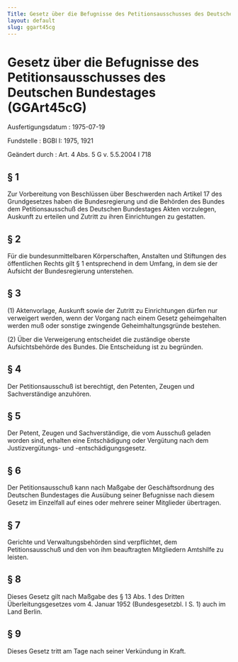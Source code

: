 ```yaml
---
Title: Gesetz über die Befugnisse des Petitionsausschusses des Deutschen Bundestages
layout: default
slug: ggart45cg
---
```


# Gesetz über die Befugnisse des Petitionsausschusses des Deutschen Bundestages (GGArt45cG)

Ausfertigungsdatum
:   1975-07-19

Fundstelle
:   BGBl I: 1975, 1921

Geändert durch
:   Art. 4 Abs. 5 G v. 5.5.2004 I 718


## § 1

Zur Vorbereitung von Beschlüssen über Beschwerden nach Artikel 17 des
Grundgesetzes haben die Bundesregierung und die Behörden des Bundes
dem Petitionsausschuß des Deutschen Bundestages Akten vorzulegen,
Auskunft zu erteilen und Zutritt zu ihren Einrichtungen zu gestatten.


## § 2

Für die bundesunmittelbaren Körperschaften, Anstalten und Stiftungen
des öffentlichen Rechts gilt § 1 entsprechend in dem Umfang, in dem
sie der Aufsicht der Bundesregierung unterstehen.


## § 3

(1) Aktenvorlage, Auskunft sowie der Zutritt zu Einrichtungen dürfen
nur verweigert werden, wenn der Vorgang nach einem Gesetz
geheimgehalten werden muß oder sonstige zwingende Geheimhaltungsgründe
bestehen.

(2) Über die Verweigerung entscheidet die zuständige oberste
Aufsichtsbehörde des Bundes. Die Entscheidung ist zu begründen.


## § 4

Der Petitionsausschuß ist berechtigt, den Petenten, Zeugen und
Sachverständige anzuhören.


## § 5

Der Petent, Zeugen und Sachverständige, die vom Ausschuß geladen
worden sind, erhalten eine Entschädigung oder Vergütung nach dem
Justizvergütungs- und -entschädigungsgesetz.


## § 6

Der Petitionsausschuß kann nach Maßgabe der Geschäftsordnung des
Deutschen Bundestages die Ausübung seiner Befugnisse nach diesem
Gesetz im Einzelfall auf eines oder mehrere seiner Mitglieder
übertragen.


## § 7

Gerichte und Verwaltungsbehörden sind verpflichtet, dem
Petitionsausschuß und den von ihm beauftragten Mitgliedern Amtshilfe
zu leisten.


## § 8

Dieses Gesetz gilt nach Maßgabe des § 13 Abs. 1 des Dritten
Überleitungsgesetzes vom 4. Januar 1952 (Bundesgesetzbl. I S. 1) auch
im Land Berlin.


## § 9

Dieses Gesetz tritt am Tage nach seiner Verkündung in Kraft.

